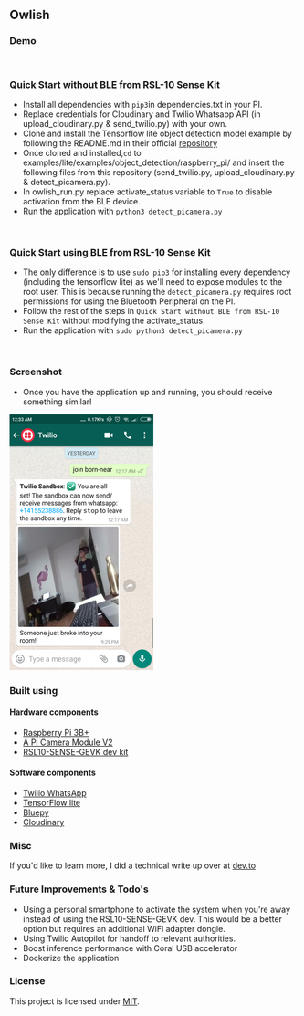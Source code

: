 ## Owlish


### Demo


<br />

### Quick Start without BLE from RSL-10 Sense Kit
* Install all dependencies with `pip3`in dependencies.txt in your PI.
* Replace credentials for Cloudinary and Twilio Whatsapp API (in upload_cloudinary.py & send_twilio.py) with your own.
* Clone and install the Tensorflow lite object detection model example by following the README.md in their official [repository](https://github.com/tensorflow/examples/blob/master/lite/examples/object_detection/raspberry_pi/README.md)
* Once cloned and installed,`cd` to examples/lite/examples/object_detection/raspberry_pi/ and insert the following files from this repository (send_twilio.py, upload_cloudinary.py & detect_picamera.py). 
* In owlish_run.py replace activate_status variable to `True` to disable activation from the BLE device.
* Run the application with `python3 detect_picamera.py` 
<br />

### Quick Start using BLE from RSL-10 Sense Kit
* The only difference is to use `sudo pip3` for installing every dependency (including the tensorflow lite) as we'll need to expose modules to the root user. This is because running the `detect_picamera.py` requires root permissions for using the Bluetooth Peripheral on the PI.
* Follow the rest of the steps in `Quick Start without BLE from RSL-10 Sense Kit` without modifying the activate_status.
* Run the application with `sudo python3 detect_picamera.py` 

<br />

### Screenshot
* Once you have the application up and running, you should receive something similar!
 
 ![screenshot](images/detected_intruder.png?raw=true "Title")

### Built using
#### Hardware components
* [Raspberry Pi 3B+](https://www.raspberrypi.org/products/raspberry-pi-3-model-b-plus/)
* [A Pi Camera Module V2](https://www.raspberrypi.org/products/camera-module-v2/)
* [RSL10-SENSE-GEVK dev kit](https://www.onsemi.com/support/evaluation-board/rsl10-sense-gevk) 

#### Software components
* [Twilio WhatsApp](https://www.twilio.com/docs/whatsapp/tutorial/send-and-receive-media-messages-whatsapp-python) 
* [TensorFlow lite](https://github.com/tensorflow/examples/blob/master/lite/examples/object_detection/raspberry_pi/README.md) 
* [Bluepy](https://ianharvey.github.io/bluepy-doc/)
* [Cloudinary](https://cloudinary.com/) 

### Misc
If you'd like to learn more, I did a technical write up over at [dev.to](https://dev.to/mcoscon/placeholder-title-1a0f-temp-slug-5865389?preview=2d4da0309e604de71fe680c5632802c9dd1915a9a0d907b95dbf93e29b671441fb431eb3d35d5e5b466b6275f68274bb01cedaa2480e27e5562bd9ad)

### Future Improvements & Todo's
* Using a personal smartphone to activate the system when you're away instead of using the RSL10-SENSE-GEVK dev. This would be a better option but requires an additional WiFi adapter dongle.
* Using Twilio Autopilot for handoff to relevant authorities.
* Boost inference performance with Coral USB accelerator 
* Dockerize the application

### License
This project is licensed under [MIT](https://opensource.org/licenses/MIT).
